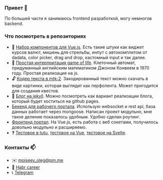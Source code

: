 ### Привет 👋
По большей части я занимаюсь frontend разработкой, могу немногов backend.

### Что посмотреть в репозиториях
- 📁 [Набор компонентов для Vue.js](https://github.com/guest363/vue-component). Есть такие штуки как виджет курсов валют, мишень для стрельбы, инпут с автокомплитом от dadata, color picker, drag and drop, кастомный input и так далее. 
- 🎲 [Простая интерпритация game of life](https://github.com/guest363/game-of-life). Клеточный автомат, придуманный английским математиком Джоном Конвеем в 1970 году. Простая реализация на js.
- 🔓 [Кодер текста в mtk-2](https://github.com/guest363/mtk2-coder). Закодированный текст можно скачать в виде картинки, которая выглядит как перфолента. Может пригодится для создания квестов.
- 📖 [Блог на jekyll](https://github.com/guest363/blog). Можно посмотреть как вариант реализации блога, который будет хоститься на github pages.
- [Бекенд для рабочего портала](https://github.com/guest363/local-web-portal-backend). Использую websocket и rest api, база данных работает через mongoose. Написан проект модульно, мне такое деление показалось удобным. Удобно сделан роутинг.
- [Фронтенд портал](https://github.com/guest363/local-web-portal-frontend). На Vue.js, есть работа с веб сокетами, получилось довольно модульно и расширяемо.
- ❓ [Тестовое в tutu](https://github.com/guest363/test-tutu), [тестовое на Vue](https://github.com/guest363/TODO_test), [тестовое на Svelte](https://github.com/guest363/test-laser).

### Контакты 📫
- ✉️ moiseev_oleg@pm.me
- 👷 [Habr career](https://career.habr.com/owl-shaker)
- 📞 [Telegram](https://t.me/moiseev_oleg)

<!--
**guest363/guest363** is a ✨ _special_ ✨ repository because its `README.md` (this file) appears on your GitHub profile.

Here are some ideas to get you started:

- 🔭 I’m currently working on ...
- 🌱 I’m currently learning ...
- 👯 I’m looking to collaborate on ...
- 🤔 I’m looking for help with ...
- 💬 Ask me about ...
- 📫 How to reach me: ...
- 😄 Pronouns: ...
- ⚡ Fun fact: ...
-->
